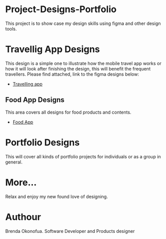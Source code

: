 # Project-Designs-Portfolio
This project is to show case my design skills using figma and other design tools.

# Travellig App Designs
This design is a simple one to illustrate how the mobile travel app works or how it will look after finishing the design, this will benefit the frequent travellers.
Please find attached, link to the figma designs below:
- [Travelling app](https://www.figma.com/file/YMYhXEBaLmlPhv6DBypqAY/Practise?type=design&node-id=0%3A1&mode=design&t=WlZkaTowpbL6Ac4O-1)

## Food App Designs
This area covers all designs for food products and contents.
- [Food App](https://www.figma.com/file/zeUMibywRnZLmeVf2HzGGI/Untitled?type=design&node-id=0%3A1&mode=design&t=DZz9kYVQpWjzLMlX-1)

# Portfolio Designs
This will cover all kinds of portfolio projects for individuals or as a group in general.

# More...

Relax and enjoy my new found love of designing.

# Authour
Brenda Okonofua.
Software Developer and Products designer

